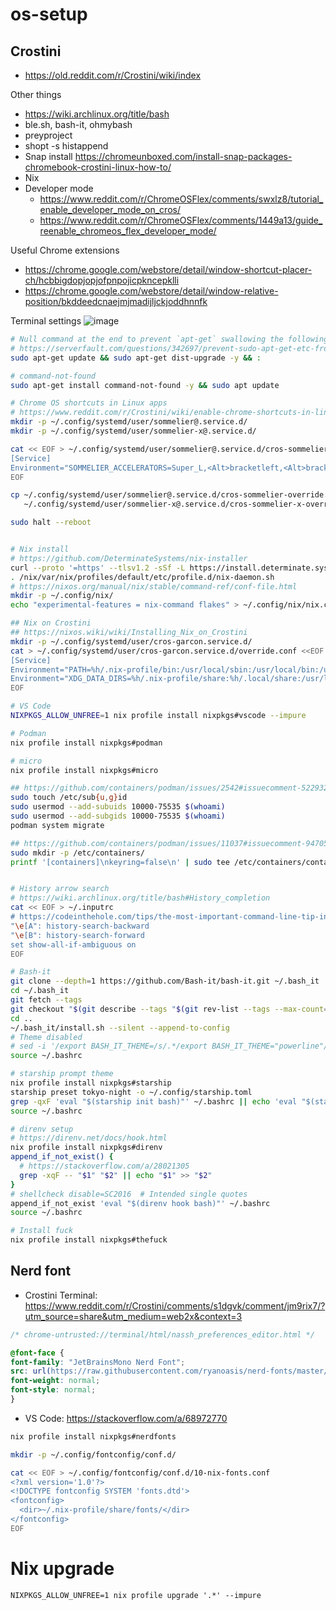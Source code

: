 # os-setup

## Crostini
- https://old.reddit.com/r/Crostini/wiki/index

Other things
- https://wiki.archlinux.org/title/bash
- ble.sh, bash-it, ohmybash
- preyproject
- shopt -s histappend 
- Snap install https://chromeunboxed.com/install-snap-packages-chromebook-crostini-linux-how-to/
- Nix
- Developer mode
  - https://www.reddit.com/r/ChromeOSFlex/comments/swxlz8/tutorial_enable_developer_mode_on_cros/
  - https://www.reddit.com/r/ChromeOSFlex/comments/1449a13/guide_reenable_chromeos_flex_developer_mode/

Useful Chrome extensions
- https://chrome.google.com/webstore/detail/window-shortcut-placer-ch/hcbbigdopjopjofpnpojicpkncepklli
- https://chrome.google.com/webstore/detail/window-relative-position/bkddeedcnaejmjmadijljckjoddhnnfk

Terminal settings
![image](https://github.com/kkimdev/os-setup/assets/503414/bded2e48-5274-4541-aef7-cdf24a1b9888)


```bash
# Null command at the end to prevent `apt-get` swallowing the following inputs.
# https://serverfault.com/questions/342697/prevent-sudo-apt-get-etc-from-swallowing-pasted-input-to-stdin
sudo apt-get update && sudo apt-get dist-upgrade -y && :

# command-not-found
sudo apt-get install command-not-found -y && sudo apt update

# Chrome OS shortcuts in Linux apps
# https://www.reddit.com/r/Crostini/wiki/enable-chrome-shortcuts-in-linux-apps
mkdir -p ~/.config/systemd/user/sommelier@.service.d/
mkdir -p ~/.config/systemd/user/sommelier-x@.service.d/

cat << EOF > ~/.config/systemd/user/sommelier@.service.d/cros-sommelier-override.conf
[Service]
Environment="SOMMELIER_ACCELERATORS=Super_L,<Alt>bracketleft,<Alt>bracketright,<Alt>minus,<Alt>equal,<Alt>1,<Alt>2,<Alt>3,<Alt>4,<Alt>5,<Alt>6,<Alt>7,<Alt>8,<Alt>9,print"
EOF

cp ~/.config/systemd/user/sommelier@.service.d/cros-sommelier-override.conf \
   ~/.config/systemd/user/sommelier-x@.service.d/cros-sommelier-x-override.conf

sudo halt --reboot


# Nix install
# https://github.com/DeterminateSystems/nix-installer
curl --proto '=https' --tlsv1.2 -sSf -L https://install.determinate.systems/nix | sh -s -- install --no-confirm
. /nix/var/nix/profiles/default/etc/profile.d/nix-daemon.sh
# https://nixos.org/manual/nix/stable/command-ref/conf-file.html
mkdir -p ~/.config/nix/
echo "experimental-features = nix-command flakes" > ~/.config/nix/nix.conf

## Nix on Crostini
## https://nixos.wiki/wiki/Installing_Nix_on_Crostini
mkdir -p ~/.config/systemd/user/cros-garcon.service.d/
cat > ~/.config/systemd/user/cros-garcon.service.d/override.conf <<EOF
[Service]
Environment="PATH=%h/.nix-profile/bin:/usr/local/sbin:/usr/local/bin:/usr/local/games:/usr/sbin:/usr/bin:/usr/games:/sbin:/bin"
Environment="XDG_DATA_DIRS=%h/.nix-profile/share:%h/.local/share:/usr/local/share:/usr/share"
EOF

# VS Code
NIXPKGS_ALLOW_UNFREE=1 nix profile install nixpkgs#vscode --impure

# Podman
nix profile install nixpkgs#podman

# micro
nix profile install nixpkgs#micro

## https://github.com/containers/podman/issues/2542#issuecomment-522932449
sudo touch /etc/sub{u,g}id
sudo usermod --add-subuids 10000-75535 $(whoami)
sudo usermod --add-subgids 10000-75535 $(whoami)
podman system migrate

## https://github.com/containers/podman/issues/11037#issuecomment-947050246
sudo mkdir -p /etc/containers/
printf '[containers]\nkeyring=false\n' | sudo tee /etc/containers/containers.conf


# History arrow search
# https://wiki.archlinux.org/title/bash#History_completion
cat << EOF > ~/.inputrc
# https://codeinthehole.com/tips/the-most-important-command-line-tip-incremental-history-searching-with-inputrc/
"\e[A": history-search-backward
"\e[B": history-search-forward
set show-all-if-ambiguous on
EOF

# Bash-it
git clone --depth=1 https://github.com/Bash-it/bash-it.git ~/.bash_it
cd ~/.bash_it
git fetch --tags
git checkout "$(git describe --tags "$(git rev-list --tags --max-count=1)")"
cd ..
~/.bash_it/install.sh --silent --append-to-config
# Theme disabled
# sed -i '/export BASH_IT_THEME=/s/.*/export BASH_IT_THEME="powerline"/' ~/.bashrc
source ~/.bashrc

# starship prompt theme
nix profile install nixpkgs#starship
starship preset tokyo-night -o ~/.config/starship.toml
grep -qxF 'eval "$(starship init bash)"' ~/.bashrc || echo 'eval "$(starship init bash)"' >> ~/.bashrc
source ~/.bashrc

# direnv setup
# https://direnv.net/docs/hook.html
nix profile install nixpkgs#direnv
append_if_not_exist() {
  # https://stackoverflow.com/a/28021305
  grep -xqF -- "$1" "$2" || echo "$1" >> "$2"
}
# shellcheck disable=SC2016  # Intended single quotes
append_if_not_exist 'eval "$(direnv hook bash)"' ~/.bashrc
source ~/.bashrc

# Install fuck
nix profile install nixpkgs#thefuck

```

## Nerd font
- Crostini Terminal: https://www.reddit.com/r/Crostini/comments/s1dgvk/comment/jm9rix7/?utm_source=share&utm_medium=web2x&context=3

```css
/* chrome-untrusted://terminal/html/nassh_preferences_editor.html */

@font-face {
font-family: "JetBrainsMono Nerd Font";
src: url(https://raw.githubusercontent.com/ryanoasis/nerd-fonts/master/patched-fonts/JetBrainsMono/Ligatures/Regular/JetBrainsMonoNerdFont-Regular.ttf);
font-weight: normal;
font-style: normal;
}
```

- VS Code: https://stackoverflow.com/a/68972770

```bash
nix profile install nixpkgs#nerdfonts

mkdir -p ~/.config/fontconfig/conf.d/

cat << EOF > ~/.config/fontconfig/conf.d/10-nix-fonts.conf
<?xml version='1.0'?>
<!DOCTYPE fontconfig SYSTEM 'fonts.dtd'>
<fontconfig>
  <dir>~/.nix-profile/share/fonts/</dir>
</fontconfig>
EOF
```

# Nix upgrade
```
NIXPKGS_ALLOW_UNFREE=1 nix profile upgrade '.*' --impure
```

